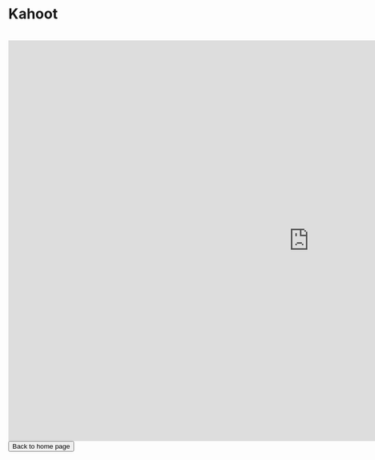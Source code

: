 <html>
<h1>Kahoot</h1>
<br>
<iframe src="https://play.kahoot.it/v2/?quizId=8b9dae48-1292-45bc-8e5d-7bf2eff778c7" style="border:0px #ffffff none;" name="myiFrame" scrolling="no" frameborder="1" marginheight="0px" marginwidth="0px" height="800px" width="1200px" allowfullscreen></iframe>
<button onclick="window.location.href = 'index';">Back to home page</button>
